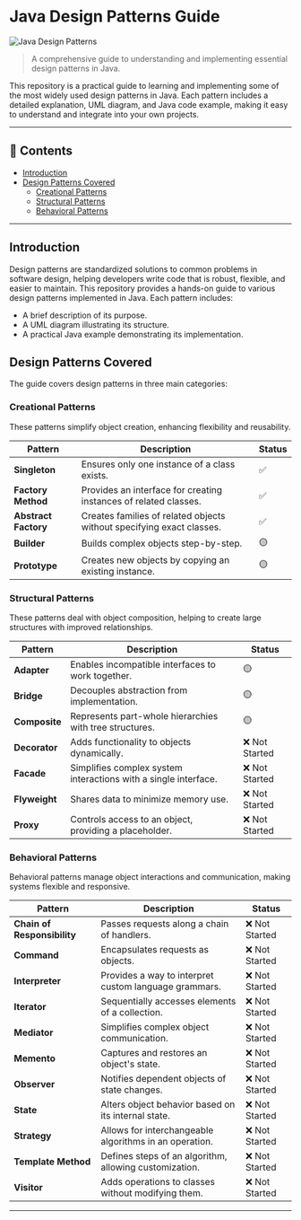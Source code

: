 # Java Design Patterns Guide

![Java Design Patterns](https://img.shields.io/badge/Java-Design%20Patterns-orange) 

> A comprehensive guide to understanding and implementing essential design patterns in Java.

This repository is a practical guide to learning and implementing some of the most widely used design patterns in Java. Each pattern includes a detailed explanation, UML diagram, and Java code example, making it easy to understand and integrate into your own projects.

---

## 📖 Contents

- [Introduction](#introduction)
- [Design Patterns Covered](#design-patterns-covered)
  - [Creational Patterns](#creational-patterns)
  - [Structural Patterns](#structural-patterns)
  - [Behavioral Patterns](#behavioral-patterns)

---

## Introduction

Design patterns are standardized solutions to common problems in software design, helping developers write code that is robust, flexible, and easier to maintain. This repository provides a hands-on guide to various design patterns implemented in Java. Each pattern includes:
- A brief description of its purpose.
- A UML diagram illustrating its structure.
- A practical Java example demonstrating its implementation.

## Design Patterns Covered

The guide covers design patterns in three main categories:

### Creational Patterns

These patterns simplify object creation, enhancing flexibility and reusability.

| Pattern            | Description                                                   | Status  |
| ------------------ | ------------------------------------------------------------- | ---------------------- |
| **Singleton**      | Ensures only one instance of a class exists.                  | ✅ |
| **Factory Method** | Provides an interface for creating instances of related classes. | ✅  |
| **Abstract Factory** | Creates families of related objects without specifying exact classes. | ✅  |
| **Builder**        | Builds complex objects step-by-step.                          | 🟡  |
| **Prototype**      | Creates new objects by copying an existing instance.          | 🟡   |

### Structural Patterns

These patterns deal with object composition, helping to create large structures with improved relationships.

| Pattern          | Description                                                   | Status  |
| ---------------- | ------------------------------------------------------------- | ---------------------- |
| **Adapter**      | Enables incompatible interfaces to work together.             | 🟡 |
| **Bridge**       | Decouples abstraction from implementation.                    | 🟡         |
| **Composite**    | Represents part-whole hierarchies with tree structures.       | 🟡         |
| **Decorator**    | Adds functionality to objects dynamically.                    | ❌ Not Started         |
| **Facade**       | Simplifies complex system interactions with a single interface. | ❌ Not Started       |
| **Flyweight**    | Shares data to minimize memory use.                           | ❌ Not Started         |
| **Proxy**        | Controls access to an object, providing a placeholder.        | ❌ Not Started         |

### Behavioral Patterns

Behavioral patterns manage object interactions and communication, making systems flexible and responsive.

| Pattern                | Description                                                   | Status  |
| ---------------------- | ------------------------------------------------------------- | ---------------------- |
| **Chain of Responsibility** | Passes requests along a chain of handlers.            | ❌ Not Started         |
| **Command**            | Encapsulates requests as objects.                             | ❌ Not Started         |
| **Interpreter**        | Provides a way to interpret custom language grammars.        | ❌ Not Started         |
| **Iterator**           | Sequentially accesses elements of a collection.              | ❌ Not Started         |
| **Mediator**           | Simplifies complex object communication.                     | ❌ Not Started         |
| **Memento**            | Captures and restores an object's state.                     | ❌ Not Started         |
| **Observer**           | Notifies dependent objects of state changes.                 | ❌ Not Started         |
| **State**              | Alters object behavior based on its internal state.          | ❌ Not Started         |
| **Strategy**           | Allows for interchangeable algorithms in an operation.       | ❌ Not Started         |
| **Template Method**    | Defines steps of an algorithm, allowing customization.        | ❌ Not Started         |
| **Visitor**            | Adds operations to classes without modifying them.           | ❌ Not Started         |

---
